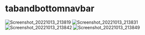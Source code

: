 # tabandbottomnavbar
![Screenshot_20221013_213819](https://user-images.githubusercontent.com/31065758/195649633-b0afa33e-104e-45c5-9a4e-7eef21aeaaf4.png)
![Screenshot_20221013_213831](https://user-images.githubusercontent.com/31065758/195649642-ab4e9aad-a9f7-4419-843f-5eb1477d4676.png)
![Screenshot_20221013_213842](https://user-images.githubusercontent.com/31065758/195649647-3387fb64-61c9-4b8e-8fdc-695a79d0cb8c.png)
![Screenshot_20221013_213849](https://user-images.githubusercontent.com/31065758/195649650-b3924029-3c7d-421c-b410-e2bb374e22fc.png)
